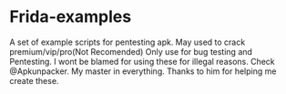# Frida-examples
A set of example scripts for pentesting apk. May used to crack premium/vip/pro(Not Recomended)
Only use for bug testing and Pentesting.
I wont be blamed for using these for illegal reasons.
Check @Apkunpacker. My master in everything.
Thanks to him for helping me create these.


